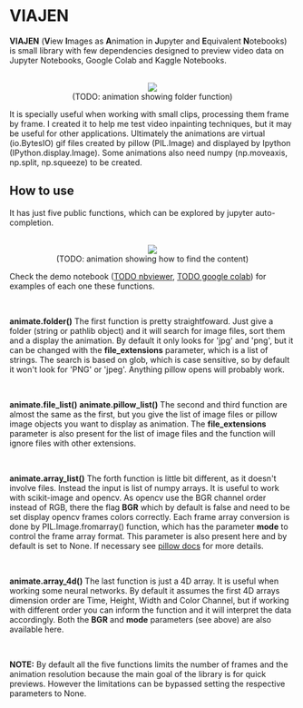 # VIAJEN

**VIAJEN** (**V**iew **I**mages as **A**nimation in **J**upyter and **E**quivalent **N**otebooks) is small library with few dependencies designed to preview video data on Jupyter Notebooks, Google Colab and Kaggle Notebooks.
<p align="center">
  <br>
  <img src="www">
  <br>(TODO: animation showing folder function)
</p>
It is specially useful when working with small clips, processing them frame by frame.
I created it to help me test video inpainting techniques, but it may be useful for other applications.
Ultimately the animations are virtual (io.BytesIO) gif files  created by pillow (PIL.Image) and displayed by Ipython (IPython.display.Image). Some animations also need numpy (np.moveaxis, np.split, np.squeeze) to be created.

## How to use

It has just five public functions, which can be explored by jupyter auto-completion.

<p align="center">
  <br>
  <img src="www">
  <br>(TODO: animation showing how to find the content)
</p>

Check the demo notebook ([TODO nbviewer](), [TODO google colab]()) for examples of each one these functions.

<br>

**animate.folder()**
The first function is pretty straightfoward. Just give a folder (string or pathlib object) and it will search for image files, sort them and a display the animation.
By default it only looks for 'jpg' and 'png', but it can be changed with the **file_extensions** parameter, which is a list of strings. The search is based on glob, which is case sensitive, so by default it won't look for 'PNG' or 'jpeg'. Anything pillow opens will probably work.

<br>

**animate.file_list()**
**animate.pillow_list()**
The second and third function are almost the same as the first, but you give the list of image files or pillow image objects you want to display as animation.
The **file_extensions** parameter is also present for the list of image files and the function will ignore files with other extensions.

<br>

**animate.array_list()**
The forth function is little bit different, as it doesn't involve files. Instead the input is list of numpy arrays. It is useful to work with scikit-image and opencv.
As opencv use the BGR channel order instead of RGB, there the flag **BGR** which by default is false and need to be set display opencv frames colors correctly.
Each frame array conversion is done by PIL.Image.fromarray() function, which has the parameter **mode** to control the frame array format. This parameter is also present here and by default is set to None. If necessary see [pillow docs](https://pillow.readthedocs.io/en/stable/handbook/concepts.html#concept-modes) for more details.

<br>

**animate.array_4d()**
The last function is just a 4D array. It is useful when working some neural networks.
By default it assumes the first 4D arrays dimension order are Time, Height, Width and Color Channel, but if working with different order you can inform the function and it will interpret the data accordingly.
Both the **BGR** and **mode** parameters (see above) are also available here.

<br>

**NOTE:** By default all the five functions limits the number of frames and the animation resolution because the main goal of the library is for quick previews. However the limitations can be bypassed setting the respective parameters to None.
